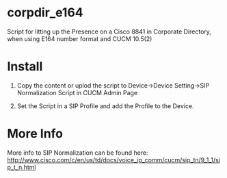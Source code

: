 # corpdir_e164
Script for litting up the Presence on a Cisco 8841 in Corporate Directory, when using E164 number format and CUCM 10.5(2)

# Install
1. Copy the content or uplod the script to Device->Device Setting->SIP Normalization Script in CUCM Admin Page

2. Set the Script in a SIP Profile and add the Profile to the Device.

# More Info
More info to SIP Normalization can be found here:
http://www.cisco.com/c/en/us/td/docs/voice_ip_comm/cucm/sip_tn/9_1_1/sip_t_n.html
